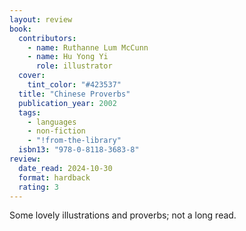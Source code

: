 ```yaml
---
layout: review
book:
  contributors:
    - name: Ruthanne Lum McCunn
    - name: Hu Yong Yi
      role: illustrator
  cover:
    tint_color: "#423537"
  title: "Chinese Proverbs"
  publication_year: 2002
  tags:
    - languages
    - non-fiction
    - "!from-the-library"
  isbn13: "978-0-8118-3683-8"
review:
  date_read: 2024-10-30
  format: hardback
  rating: 3
---
```

Some lovely illustrations and proverbs; not a long read.
